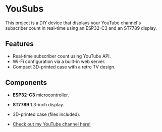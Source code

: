 # YouSubs

This project is a DIY device that displays your YouTube channel's subscriber count in real-time using an ESP32-C3 and an ST7789 display.  

## Features  
- Real-time subscriber count using YouTube API.  
- Wi-Fi configuration via a built-in web server.  
- Compact 3D-printed case with a retro TV design.  

## Components  
- **ESP32-C3** microcontroller.  
- **ST7789** 1.3-inch display.  
- 3D-printed case (files included).  


- [Check out my YouTube channel here!](https://www.youtube.com/@The-Brain-Rush)
